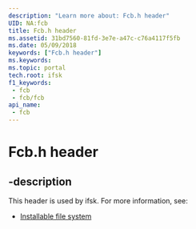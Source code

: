 ```yaml
---
description: "Learn more about: Fcb.h header"
UID: NA:fcb
title: Fcb.h header
ms.assetid: 31bd7560-81fd-3e7e-a47c-c76a4117f5fb
ms.date: 05/09/2018
keywords: ["Fcb.h header"]
ms.keywords: 
ms.topic: portal
tech.root: ifsk
f1_keywords:
 - fcb
 - fcb/fcb
api_name:
 - fcb
---
```


# Fcb.h header


## -description

This header is used by ifsk. For more information, see:

- [Installable file system](../_ifsk/index.md)

